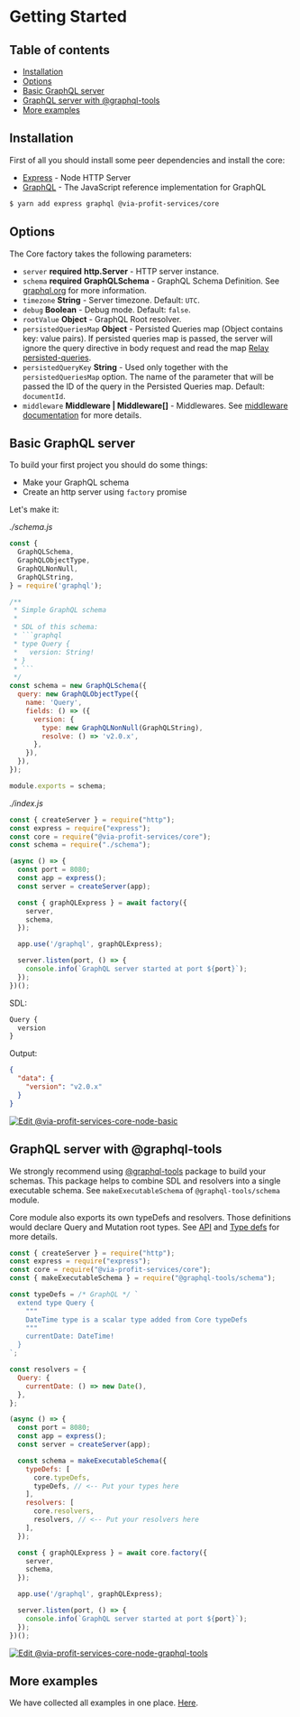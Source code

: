# Getting Started

## Table of contents

- [Installation](#installation)
- [Options](#options)
- [Basic GraphQL server](#basic-graphql-server)
- [GraphQL server with @graphql-tools](#graphql-server-with-graphql-tools)
- [More examples](#more-examples)

## Installation

First of all you should install some peer dependencies and install the core:

- [Express](https://github.com/expressjs/express) - Node HTTP Server
- [GraphQL](https://github.com/graphql/graphql-js) - The JavaScript reference implementation for GraphQL

```bash
$ yarn add express graphql @via-profit-services/core
```

## Options

The Core factory takes the following parameters:

 - `server` **required** **http.Server** - HTTP server instance.
 - `schema` **required** **GraphQLSchema** - GraphQL Schema Definition. See [graphql.org](https://graphql.org) for more information.
 - `timezone` **String** - Server timezone. Default: `UTC`.
 - `debug` **Boolean** - Debug mode. Default: `false`.
 - `rootValue` **Object** - GraphQL Root resolver.
 - `persistedQueriesMap` **Object** - Persisted Queries map (Object contains key: value pairs). If persisted queries map is passed, the server will ignore the query directive in body request and read the map [Relay persisted-queries](https://relay.dev/docs/en/persisted-queries.html).
 - `persistedQueryKey` **String** - Used only together with the `persistedQueriesMap` option. The name of the parameter that will be passed the ID of the query in the Persisted Queries map. Default: `documentId`.
 - `middleware` **Middleware | Middleware[]** - Middlewares. See [middleware documentation](./middlewares.md) for more details.


## Basic GraphQL server

To build your first project you should do some things:

- Make your GraphQL schema
- Create an http server using `factory` promise

Let's make it:

_./schema.js_

````js
const {
  GraphQLSchema,
  GraphQLObjectType,
  GraphQLNonNull,
  GraphQLString,
} = require('graphql');

/**
 * Simple GraphQL schema
 *
 * SDL of this schema:
 * ```graphql
 * type Query {
 *   version: String!
 * }
 * ```
 */
const schema = new GraphQLSchema({
  query: new GraphQLObjectType({
    name: 'Query',
    fields: () => ({
      version: {
        type: new GraphQLNonNull(GraphQLString),
        resolve: () => 'v2.0.x',
      },
    }),
  }),
});

module.exports = schema;
````

_./index.js_

```js
const { createServer } = require("http");
const express = require("express");
const core = require("@via-profit-services/core");
const schema = require("./schema");

(async () => {
  const port = 8080;
  const app = express();
  const server = createServer(app);

  const { graphQLExpress } = await factory({
    server,
    schema,
  });

  app.use('/graphql', graphQLExpress);

  server.listen(port, () => {
    console.info(`GraphQL server started at port ${port}`);
  });
})();
```

SDL:

```graphql
Query {
  version
}
```

Output:

```json
{
  "data": {
    "version": "v2.0.x"
  }
}
```

[![Edit @via-profit-services-core-node-basic](https://codesandbox.io/static/img/play-codesandbox.svg)](https://codesandbox.io/s/via-profit-services-core-node-basic-xii7w?fontsize=14&hidenavigation=1&theme=dark&view=editor)

## GraphQL server with @graphql-tools

We strongly recommend using [@graphql-tools](https://github.com/ardatan/graphql-tools) package to build your schemas. This package helps to combine SDL and resolvers into a single executable schema. See `makeExecutableSchema` of `@graphql-tools/schema` module.

Core module also exports its own typeDefs and resolvers. Those definitions would declare Query and Mutation root types. See [API](./api.md) and [Type defs](./typedefs.md) for more details.

```js
const { createServer } = require("http");
const express = require("express");
const core = require("@via-profit-services/core");
const { makeExecutableSchema } = require("@graphql-tools/schema");

const typeDefs = /* GraphQL */ `
  extend type Query {
    """
    DateTime type is a scalar type added from Core typeDefs
    """
    currentDate: DateTime!
  }
`;

const resolvers = {
  Query: {
    currentDate: () => new Date(),
  },
};

(async () => {
  const port = 8080;
  const app = express();
  const server = createServer(app);

  const schema = makeExecutableSchema({
    typeDefs: [
      core.typeDefs,
      typeDefs, // <-- Put your types here
    ],
    resolvers: [
      core.resolvers,
      resolvers, // <-- Put your resolvers here
    ],
  });

  const { graphQLExpress } = await core.factory({
    server,
    schema,
  });

  app.use('/graphql', graphQLExpress);

  server.listen(port, () => {
    console.info(`GraphQL server started at port ${port}`);
  });
})();
```

[![Edit @via-profit-services-core-node-graphql-tools](https://codesandbox.io/static/img/play-codesandbox.svg)](https://codesandbox.io/s/via-profit-services-core-node-graphql-tools-04s8s?fontsize=14&hidenavigation=1&theme=dark)

## More examples

We have collected all examples in one place. [Here](./examples.md).
